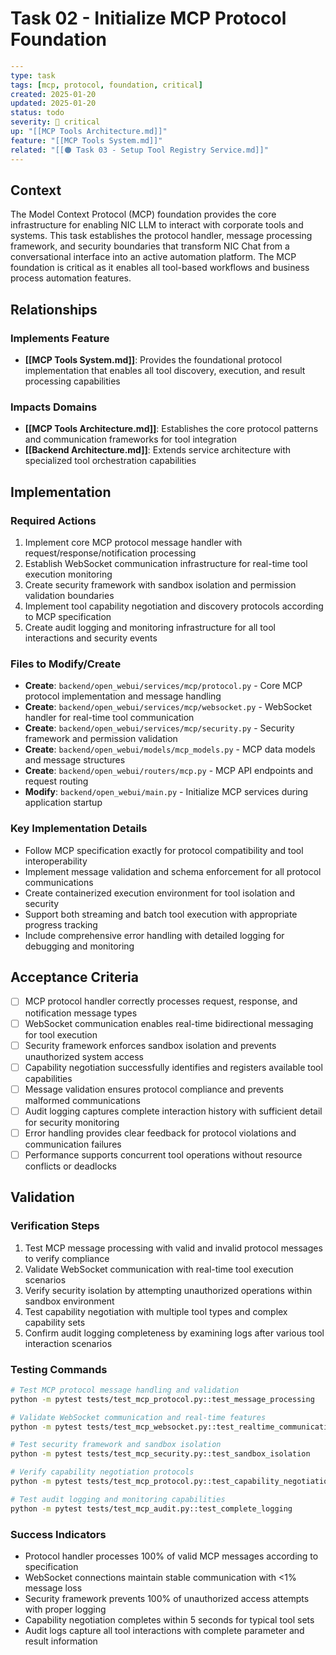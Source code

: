 # Task 02 - Initialize MCP Protocol Foundation

```yaml
---
type: task
tags: [mcp, protocol, foundation, critical]
created: 2025-01-20
updated: 2025-01-20
status: todo
severity: 🔴 critical
up: "[[MCP Tools Architecture.md]]"
feature: "[[MCP Tools System.md]]"
related: "[[🟠 Task 03 - Setup Tool Registry Service.md]]"
---
```

## Context

The Model Context Protocol (MCP) foundation provides the core infrastructure for enabling NIC LLM to interact with corporate tools and systems. This task establishes the protocol handler, message processing framework, and security boundaries that transform NIC Chat from a conversational interface into an active automation platform. The MCP foundation is critical as it enables all tool-based workflows and business process automation features.

## Relationships

### Implements Feature

- **[[MCP Tools System.md]]**: Provides the foundational protocol implementation that enables all tool discovery, execution, and result processing capabilities

### Impacts Domains

- **[[MCP Tools Architecture.md]]**: Establishes the core protocol patterns and communication frameworks for tool integration
- **[[Backend Architecture.md]]**: Extends service architecture with specialized tool orchestration capabilities

## Implementation

### Required Actions

1. Implement core MCP protocol message handler with request/response/notification processing
2. Establish WebSocket communication infrastructure for real-time tool execution monitoring
3. Create security framework with sandbox isolation and permission validation boundaries
4. Implement tool capability negotiation and discovery protocols according to MCP specification
5. Create audit logging and monitoring infrastructure for all tool interactions and security events

### Files to Modify/Create

- **Create**: `backend/open_webui/services/mcp/protocol.py` - Core MCP protocol implementation and message handling
- **Create**: `backend/open_webui/services/mcp/websocket.py` - WebSocket handler for real-time tool communication
- **Create**: `backend/open_webui/services/mcp/security.py` - Security framework and permission validation
- **Create**: `backend/open_webui/models/mcp_models.py` - MCP data models and message structures
- **Create**: `backend/open_webui/routers/mcp.py` - MCP API endpoints and request routing
- **Modify**: `backend/open_webui/main.py` - Initialize MCP services during application startup

### Key Implementation Details

- Follow MCP specification exactly for protocol compatibility and tool interoperability
- Implement message validation and schema enforcement for all protocol communications
- Create containerized execution environment for tool isolation and security
- Support both streaming and batch tool execution with appropriate progress tracking
- Include comprehensive error handling with detailed logging for debugging and monitoring

## Acceptance Criteria

- [ ] MCP protocol handler correctly processes request, response, and notification message types
- [ ] WebSocket communication enables real-time bidirectional messaging for tool execution
- [ ] Security framework enforces sandbox isolation and prevents unauthorized system access
- [ ] Capability negotiation successfully identifies and registers available tool capabilities
- [ ] Message validation ensures protocol compliance and prevents malformed communications
- [ ] Audit logging captures complete interaction history with sufficient detail for security monitoring
- [ ] Error handling provides clear feedback for protocol violations and communication failures
- [ ] Performance supports concurrent tool operations without resource conflicts or deadlocks

## Validation

### Verification Steps

1. Test MCP message processing with valid and invalid protocol messages to verify compliance
2. Validate WebSocket communication with real-time tool execution scenarios
3. Verify security isolation by attempting unauthorized operations within sandbox environment
4. Test capability negotiation with multiple tool types and complex capability sets
5. Confirm audit logging completeness by examining logs after various tool interaction scenarios

### Testing Commands

```bash
# Test MCP protocol message handling and validation
python -m pytest tests/test_mcp_protocol.py::test_message_processing

# Validate WebSocket communication and real-time features
python -m pytest tests/test_mcp_websocket.py::test_realtime_communication

# Test security framework and sandbox isolation
python -m pytest tests/test_mcp_security.py::test_sandbox_isolation

# Verify capability negotiation protocols
python -m pytest tests/test_mcp_protocol.py::test_capability_negotiation

# Test audit logging and monitoring capabilities
python -m pytest tests/test_mcp_audit.py::test_complete_logging
```

### Success Indicators

- Protocol handler processes 100% of valid MCP messages according to specification
- WebSocket connections maintain stable communication with <1% message loss
- Security framework prevents 100% of unauthorized access attempts with proper logging
- Capability negotiation completes within 5 seconds for typical tool sets
- Audit logs capture all tool interactions with complete parameter and result information